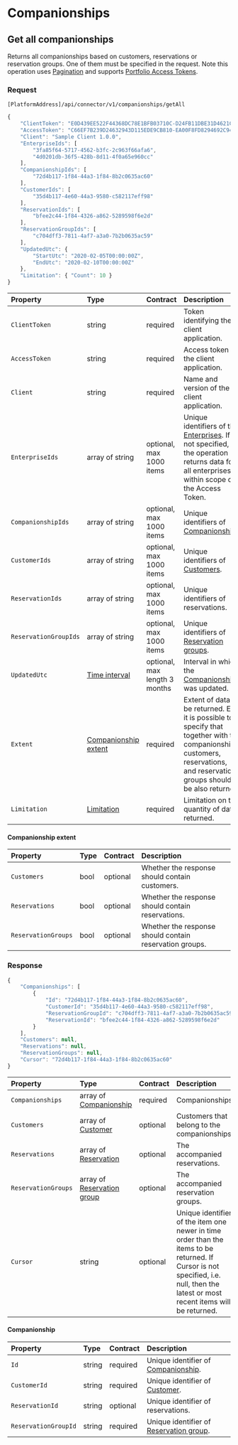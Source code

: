 # Companionships

## Get all companionships

Returns all companionships based on customers, reservations or reservation groups. One of them must be specified in the request.
Note this operation uses [Pagination](../guidelines/pagination.md) and supports [Portfolio Access Tokens](../guidelines/multi-property.md).

### Request

`[PlatformAddress]/api/connector/v1/companionships/getAll`

```javascript
{
    "ClientToken": "E0D439EE522F44368DC78E1BFB03710C-D24FB11DBE31D4621C4817E028D9E1D",
    "AccessToken": "C66EF7B239D24632943D115EDE9CB810-EA00F8FD8294692C940F6B5A8F9453D",
    "Client": "Sample Client 1.0.0",
    "EnterpriseIds": [
        "3fa85f64-5717-4562-b3fc-2c963f66afa6",
        "4d0201db-36f5-428b-8d11-4f0a65e960cc"
    ],
    "CompanionshipIds": [
        "72d4b117-1f84-44a3-1f84-8b2c0635ac60"
    ],
    "CustomerIds": [
        "35d4b117-4e60-44a3-9580-c582117eff98"
    ],
    "ReservationIds": [
        "bfee2c44-1f84-4326-a862-5289598f6e2d"
    ],
    "ReservationGroupIds": [
        "c704dff3-7811-4af7-a3a0-7b2b0635ac59"
    ],
    "UpdatedUtc": {
        "StartUtc": "2020-02-05T00:00:00Z",
        "EndUtc": "2020-02-10T00:00:00Z"
    },
    "Limitation": { "Count": 10 }
}
```

| Property | Type | Contract | Description |
| :-- | :-- | :-- | :-- |
| `ClientToken` | string | required | Token identifying the client application. |
| `AccessToken` | string | required | Access token of the client application. |
| `Client` | string | required | Name and version of the client application. |
| `EnterpriseIds` | array of string | optional, max 1000 items | Unique identifiers of the [Enterprises](enterprises.md#enterprise). If not specified, the operation returns data for all enterprises within scope of the Access Token. |
| `CompanionshipIds` | array of string | optional, max 1000 items | Unique identifiers of [Companionship](#companionship). |
| `CustomerIds` | array of string | optional, max 1000 items | Unique identifiers of [Customers](customers.md#customer). |
| `ReservationIds` | array of string | optional, max 1000 items | Unique identifiers of reservations. |
| `ReservationGroupIds` | array of string | optional, max 1000 items | Unique identifiers of [Reservation groups](reservations.md#reservation-group). |
| `UpdatedUtc` | [Time interval](_objects.md#time-interval) | optional, max length 3 months | Interval in which the [Companionship](#companionship) was updated. |
| `Extent` | [Companionship extent](#companionship-extent) | required | Extent of data to be returned. E.g. it is possible to specify that together with the companionships, customers, reservations, and reservation groups should be also returned. |
| `Limitation` | [Limitation](../guidelines/pagination.md#limitation) | required | Limitation on the quantity of data returned. |

#### Companionship extent

| Property | Type | Contract | Description |
| :-- | :-- | :-- | :-- |
| `Customers` | bool | optional | Whether the response should contain customers. |
| `Reservations` | bool | optional | Whether the response should contain reservations. |
| `ReservationGroups` | bool | optional | Whether the response should contain reservation groups. |

### Response

```javascript
{
    "Companionships": [
        {
            "Id": "72d4b117-1f84-44a3-1f84-8b2c0635ac60",
            "CustomerId": "35d4b117-4e60-44a3-9580-c582117eff98",
            "ReservationGroupId": "c704dff3-7811-4af7-a3a0-7b2b0635ac59",
            "ReservationId": "bfee2c44-1f84-4326-a862-5289598f6e2d"
        }
    ],
    "Customers": null,
    "Reservations": null,
    "ReservationGroups": null,
    "Cursor": "72d4b117-1f84-44a3-1f84-8b2c0635ac60"
}
```

| Property | Type | Contract | Description |
| :-- | :-- | :-- | :-- |
| `Companionships` | array of [Companionship](#companionship) | required | Companionships. |
| `Customers` | array of [Customer](customers.md#customer) | optional | Customers that belong to the companionships. |
| `Reservations` | array of [Reservation](reservations.md#reservation-ver-2017-04-12) | optional | The accompanied reservations. |
| `ReservationGroups` | array of [Reservation group](reservations.md#reservation-group) | optional | The accompanied reservation groups. |
| `Cursor` | string | optional | Unique identifier of the item one newer in time order than the items to be returned. If Cursor is not specified, i.e. null, then the latest or most recent items will be returned. |

#### Companionship

| Property | Type | Contract | Description |
| :-- | :-- | :-- | :-- |
| `Id` | string | required | Unique identifier of [Companionship](#companionship). |
| `CustomerId` | string | required | Unique identifier of [Customer](customers.md#customer). |
| `ReservationId` | string | optional | Unique identifier of reservations. |
| `ReservationGroupId` | string | required | Unique identifier of [Reservation group](reservations.md#reservation-group). |
